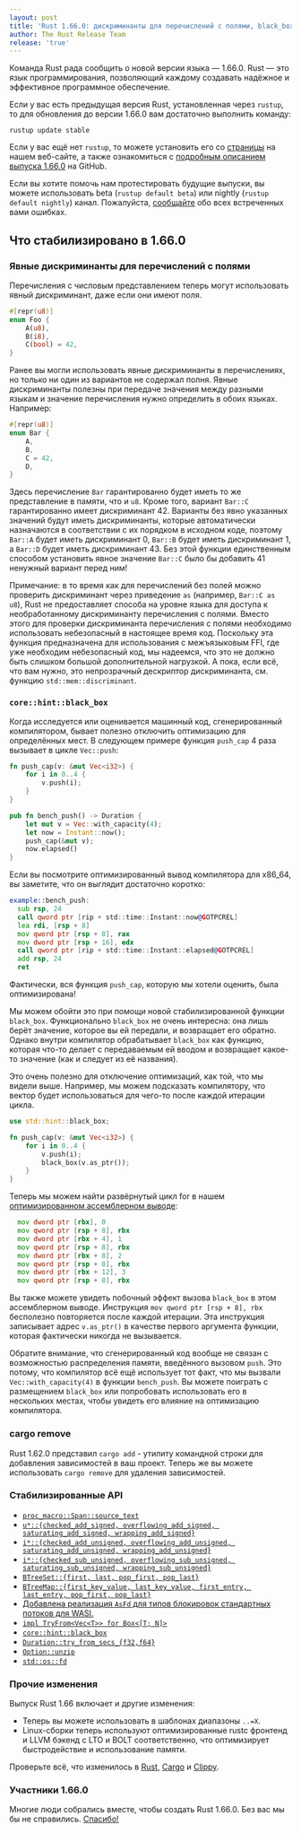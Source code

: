 ```yaml
---
layout: post
title: 'Rust 1.66.0: дискриминанты для перечислений с полями, black_box, cargo remove'
author: The Rust Release Team
release: 'true'
---
```


Команда Rust рада сообщить о новой версии языка — 1.66.0. Rust — это язык программирования, позволяющий каждому создавать надёжное и эффективное программное обеспечение.

Если у вас есть предыдущая версия Rust, установленная через `rustup`, то для обновления до версии 1.66.0 вам достаточно выполнить команду:

```console
rustup update stable
```

Если у вас ещё нет `rustup`, то можете установить его со [страницы](https://www.rust-lang.org/install.html) на нашем веб-сайте, а также ознакомиться с [подробным описанием выпуска 1.66.0](https://github.com/rust-lang/rust/blob/stable/RELEASES.md#version-1660-2022-12-15) на GitHub.

Если вы хотите помочь нам протестировать будущие выпуски, вы можете использовать beta (`rustup default beta`) или nightly (`rustup default nightly`) канал. Пожалуйста, [сообщайте](https://github.com/rust-lang/rust/issues/new/choose) обо всех встреченных вами ошибках.

## Что стабилизировано в 1.66.0

### Явные дискриминанты для перечислений с полями

Перечисления с числовым представлением теперь могут использовать явный дискриминант, даже если они имеют поля.

```rust
#[repr(u8)]
enum Foo {
    A(u8),
    B(i8),
    C(bool) = 42,
}
```

Ранее вы могли использовать явные дискриминанты в перечислениях, но только ни один из вариантов не содержал полня. Явные дискриминанты полезны при передаче значения между разными языкам и значение перечисления нужно определить в обоих языках. Например:

```rust
#[repr(u8)]
enum Bar {
    A,
    B,
    C = 42,
    D,
}
```

Здесь перечисление `Bar` гарантированно будет иметь то же представление в памяти, что и `u8`. Кроме того, вариант `Bar::C` гарантированно имеет дискриминант 42. Варианты без явно указанных значений будут иметь дискриминанты, которые автоматически назначаются в соответствии с их порядком в исходном коде, поэтому `Bar::A` будет иметь дискриминант 0, `Bar::B` будет иметь дискриминант 1, а `Bar::D` будет иметь дискриминант 43. Без этой функции единственным способом установить явное значение `Bar::C` было бы добавить 41 ненужный вариант перед ним!

Примечание: в то время как для перечислений без полей можно проверить дискриминант через приведение `as` (например, `Bar::C as u8`), Rust не предоставляет способа на уровне языка для доступа к необработанному дискриминанту перечисления с полями. Вместо этого для проверки дискриминанта перечисления с полями необходимо использовать небезопасный в настоящее время код. Поскольку эта функция предназначена для использования с межъязыковым FFI, где уже необходим небезопасный код, мы надеемся, что это не должно быть слишком большой дополнительной нагрузкой. А пока, если всё, что вам нужно, это непрозрачный дескриптор дискриминанта, см. функцию `std::mem::discriminant`.

### `core::hint::black_box`

Когда исследуется или оценивается машинный код, сгенерированный компилятором, бывает полезно отключить оптимизацию для определённых мест. В следующем примере функция `push_cap` 4 раза вызывает в цикле `Vec::push`:

```rust
fn push_cap(v: &mut Vec<i32>) {
    for i in 0..4 {
        v.push(i);
    }
}

pub fn bench_push() -> Duration {
    let mut v = Vec::with_capacity(4);
    let now = Instant::now();
    push_cap(&mut v);
    now.elapsed()
}
```

Если вы посмотрите оптимизированный вывод компилятора для x86_64, вы заметите, что он выглядит достаточно коротко:

```asm
example::bench_push:
  sub rsp, 24
  call qword ptr [rip + std::time::Instant::now@GOTPCREL]
  lea rdi, [rsp + 8]
  mov qword ptr [rsp + 8], rax
  mov dword ptr [rsp + 16], edx
  call qword ptr [rip + std::time::Instant::elapsed@GOTPCREL]
  add rsp, 24
  ret
```

Фактически, вся функция `push_cap`, которую мы хотели оценить, была оптимизирована!

Мы можем обойти это при помощи новой стабилизированной функции `black_box`. Функционально `black_box` не очень интересна: она лишь берёт значение, которое вы ей передали, и возвращает его обратно. Однако внутри компилятор обрабатывает `black_box` как функцию, которая что-то делает с передаваемым ей вводом и возвращает какое-то значение (как и следует из её названия).

Это очень полезно для отключение оптимизаций, как той, что мы видели выше. Например, мы можем подсказать компилятору, что вектор будет использоваться для чего-то после каждой итерации цикла.

```rust
use std::hint::black_box;

fn push_cap(v: &mut Vec<i32>) {
    for i in 0..4 {
        v.push(i);
        black_box(v.as_ptr());
    }
}
```

Теперь мы можем найти развёрнутый цикл for в нашем [оптимизированном ассемблерном выводе](https://rust.godbolt.org/z/Ws1GGbY6Y):

```asm
  mov dword ptr [rbx], 0
  mov qword ptr [rsp + 8], rbx
  mov dword ptr [rbx + 4], 1
  mov qword ptr [rsp + 8], rbx
  mov dword ptr [rbx + 8], 2
  mov qword ptr [rsp + 8], rbx
  mov dword ptr [rbx + 12], 3
  mov qword ptr [rsp + 8], rbx
```

Вы также можете увидеть побочный эффект вызова `black_box` в этом ассемблерном выводе. Инструкция `mov qword ptr [rsp + 8], rbx` бесполезно повторяется после каждой итерации. Эта инструкция записывает адрес `v.as_ptr()` в качестве первого аргумента функции, которая фактически никогда не вызывается.

Обратите внимание, что сгенерированный код вообще не связан с возможностью распределения памяти, введённого вызовом `push`. Это потому, что компилятор всё ещё использует тот факт, что мы вызвали `Vec::with_capacity(4)` в функции `bench_push`. Вы можете поиграть с размещением `black_box` или попробовать использовать его в нескольких местах, чтобы увидеть его влияние на оптимизацию компилятора.

### cargo remove

Rust 1.62.0 представил `cargo add` - утилиту командной строки для добавления зависимостей в ваш проект. Теперь же вы можете использовать `cargo remove` для удаления зависимостей.

### Стабилизированные API

- [`proc_macro::Span::source_text`](https://doc.rust-lang.org/stable/proc_macro/struct.Span.html#method.source_text)
- [`u*::{checked_add_signed, overflowing_add_signed, saturating_add_signed, wrapping_add_signed}`](https://doc.rust-lang.org/stable/std/primitive.u8.html#method.checked_add_signed)
- [`i*::{checked_add_unsigned, overflowing_add_unsigned, saturating_add_unsigned, wrapping_add_unsigned}`](https://doc.rust-lang.org/stable/std/primitive.i8.html#method.checked_add_unsigned)
- [`i*::{checked_sub_unsigned, overflowing_sub_unsigned, saturating_sub_unsigned, wrapping_sub_unsigned}`](https://doc.rust-lang.org/stable/std/primitive.i8.html#method.checked_sub_unsigned)
- [`BTreeSet::{first, last, pop_first, pop_last}`](https://doc.rust-lang.org/stable/std/collections/struct.BTreeSet.html#method.first)
- [`BTreeMap::{first_key_value, last_key_value, first_entry, last_entry, pop_first, pop_last}`](https://doc.rust-lang.org/stable/std/collections/struct.BTreeMap.html#method.first_key_value)
- [Добавлена реализация `AsFd` для типов блокировок стандартных потоков для WASI.](https://github.com/rust-lang/rust/pull/101768/)
- [`impl TryFrom<Vec<T>> for Box<[T; N]>`](https://doc.rust-lang.org/stable/std/boxed/struct.Box.html#impl-TryFrom%3CVec%3CT%2C%20Global%3E%3E-for-Box%3C%5BT%3B%20N%5D%2C%20Global%3E)
- [`core::hint::black_box`](https://doc.rust-lang.org/stable/std/hint/fn.black_box.html)
- [`Duration::try_from_secs_{f32,f64}`](https://doc.rust-lang.org/stable/std/time/struct.Duration.html#method.try_from_secs_f32)
- [`Option::unzip`](https://doc.rust-lang.org/stable/std/option/enum.Option.html#method.unzip)
- [`std::os::fd`](https://doc.rust-lang.org/stable/std/os/fd/index.html)

### Прочие изменения

Выпуск Rust 1.66 включает и другие изменения:

- Теперь вы можете использовать в шаблонах диапазоны <code>..=X</code>.
- Linux-сборки теперь используют оптимизированные rustc фронтенд и LLVM бэкенд с LTO и BOLT соответственно, что оптимизирует быстродействие и использование памяти.

Проверьте всё, что изменилось в [Rust](https://github.com/rust-lang/rust/blob/stable/RELEASES.md#version-1660-2022-12-15), [Cargo](https://github.com/rust-lang/cargo/blob/master/CHANGELOG.md#cargo-166-2022-12-15) и [Clippy](https://github.com/rust-lang/rust-clippy/blob/master/CHANGELOG.md#rust-166).

### Участники 1.66.0

Многие люди собрались вместе, чтобы создать Rust 1.66.0. Без вас мы бы не справились. [Спасибо!](https://thanks.rust-lang.org/rust/1.66.0/)

